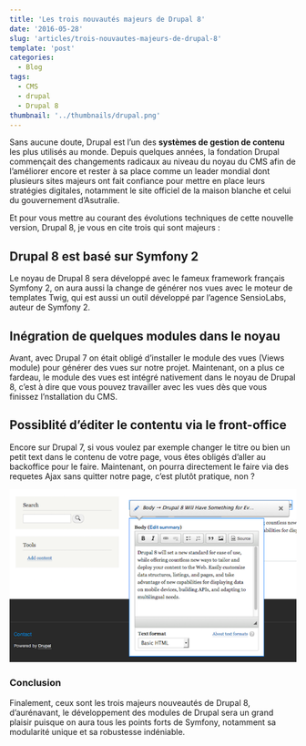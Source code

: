 ```yaml
---
title: 'Les trois nouvautés majeurs de Drupal 8'
date: '2016-05-28'
slug: 'articles/trois-nouvautes-majeurs-de-drupal-8'
template: 'post'
categories:
  - Blog
tags:
  - CMS
  - drupal
  - Drupal 8
thumbnail: '../thumbnails/drupal.png'
---
```


Sans aucune doute, Drupal est l’un des **systèmes de gestion de contenu** les plus utilisés au monde. Depuis quelques années, la fondation Drupal commençait des changements radicaux au niveau du noyau du CMS afin de l’améliorer encore et rester à sa place comme un leader mondial dont plusieurs sites majeurs ont fait confiance pour mettre en place leurs stratégies digitales, notamment le site officiel de la maison blanche et celui du gouvernement d’Asutralie.

Et pour vous mettre au courant des évolutions techniques de cette nouvelle version, Drupal 8, je vous en cite trois qui sont majeurs :

## Drupal 8 est basé sur Symfony 2

Le noyau de Drupal 8 sera développé avec le fameux framework français Symfony 2, on aura aussi la change de générer nos vues avec le moteur de templates Twig, qui est aussi un outil développé par l’agence SensioLabs, auteur de Symfony 2.

## Inégration de quelques modules dans le noyau

Avant, avec Drupal 7 on était obligé d’installer le module des vues (Views module) pour générer des vues sur notre projet. Maintenant, on a plus ce fardeau, le module des vues est intégré nativement dans le noyau de Drupal 8, c’est à dire que vous pouvez travailler avec les vues dès que vous finissez l’nstallation du CMS.

## Possiblité d’éditer le contentu via le front-office

Encore sur Drupal 7, si vous voulez par exemple changer le titre ou bien un petit text dans le contenu de votre page, vous êtes obligés d’aller au backoffice pour le faire. Maintenant, on pourra directement le faire via des requetes Ajax sans quitter notre page, c’est plutôt pratique, non ?

![Les nouveautés de Drupal 8](../images/drupal-8-editor-image.png)

### Conclusion

Finalement, ceux sont les trois majeurs nouveautés de Drupal 8, d’aurénavant, le développement des modules de Drupal sera un grand plaisir puisque on aura tous les points forts de Symfony, notamment sa modularité unique et sa robustesse indéniable.
